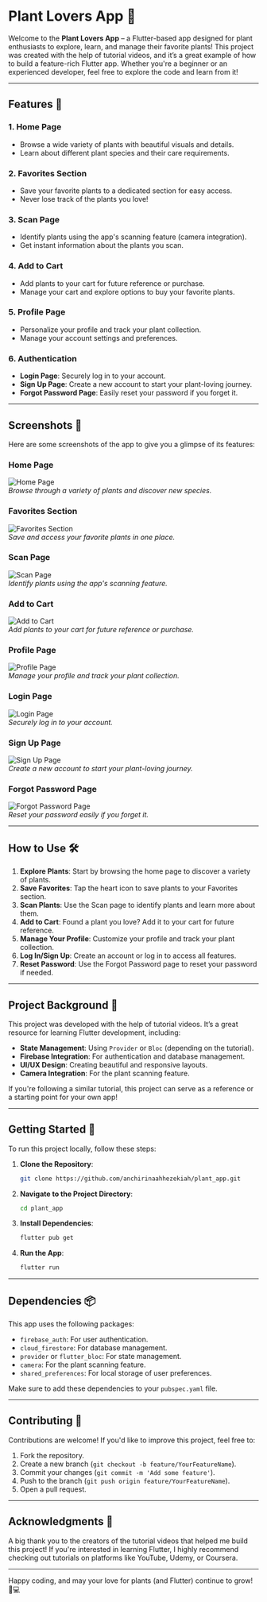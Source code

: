 # Plant Lovers App 🌱  

Welcome to the **Plant Lovers App** – a Flutter-based app designed for plant enthusiasts to explore, learn, and manage their favorite plants! This project was created with the help of tutorial videos, and it’s a great example of how to build a feature-rich Flutter app. Whether you're a beginner or an experienced developer, feel free to explore the code and learn from it!  

---

## Features 🌟  

### 1. **Home Page**  
   - Browse a wide variety of plants with beautiful visuals and details.  
   - Learn about different plant species and their care requirements.  

### 2. **Favorites Section**  
   - Save your favorite plants to a dedicated section for easy access.  
   - Never lose track of the plants you love!  

### 3. **Scan Page**  
   - Identify plants using the app's scanning feature (camera integration).  
   - Get instant information about the plants you scan.  

### 4. **Add to Cart**  
   - Add plants to your cart for future reference or purchase.  
   - Manage your cart and explore options to buy your favorite plants.  

### 5. **Profile Page**  
   - Personalize your profile and track your plant collection.  
   - Manage your account settings and preferences.  

### 6. **Authentication**  
   - **Login Page**: Securely log in to your account.  
   - **Sign Up Page**: Create a new account to start your plant-loving journey.  
   - **Forgot Password Page**: Easily reset your password if you forget it.  

---

## Screenshots 📸  

Here are some screenshots of the app to give you a glimpse of its features:  

### Home Page  
![Home Page](screenshots/home_page.png)  
*Browse through a variety of plants and discover new species.*  

### Favorites Section  
![Favorites Section](screenshots/favorites_page.png)  
*Save and access your favorite plants in one place.*  

### Scan Page  
![Scan Page](screenshots/scan_page.png)  
*Identify plants using the app's scanning feature.*  

### Add to Cart  
![Add to Cart](screenshots/cart_page.png)  
*Add plants to your cart for future reference or purchase.*  

### Profile Page  
![Profile Page](screenshots/profile_page.png)  
*Manage your profile and track your plant collection.*  

### Login Page  
![Login Page](screenshots/login_page.png)  
*Securely log in to your account.*  

### Sign Up Page  
![Sign Up Page](screenshots/signup_page.png)  
*Create a new account to start your plant-loving journey.*  

### Forgot Password Page  
![Forgot Password Page](screenshots/forgot_password_page.png)  
*Reset your password easily if you forget it.*  

---

## How to Use 🛠️  

1. **Explore Plants**: Start by browsing the home page to discover a variety of plants.  
2. **Save Favorites**: Tap the heart icon to save plants to your Favorites section.  
3. **Scan Plants**: Use the Scan page to identify plants and learn more about them.  
4. **Add to Cart**: Found a plant you love? Add it to your cart for future reference.  
5. **Manage Your Profile**: Customize your profile and track your plant collection.  
6. **Log In/Sign Up**: Create an account or log in to access all features.  
7. **Reset Password**: Use the Forgot Password page to reset your password if needed.  

---

## Project Background 🎥  

This project was developed with the help of tutorial videos. It’s a great resource for learning Flutter development, including:  
- **State Management**: Using `Provider` or `Bloc` (depending on the tutorial).  
- **Firebase Integration**: For authentication and database management.  
- **UI/UX Design**: Creating beautiful and responsive layouts.  
- **Camera Integration**: For the plant scanning feature.  

If you're following a similar tutorial, this project can serve as a reference or a starting point for your own app!  

---

## Getting Started 🚀  

To run this project locally, follow these steps:  

1. **Clone the Repository**:  
   ```bash  
   git clone https://github.com/anchirinaahhezekiah/plant_app.git  
   ```  

2. **Navigate to the Project Directory**:  
   ```bash  
   cd plant_app  
   ```  

3. **Install Dependencies**:  
   ```bash  
   flutter pub get  
   ```  

4. **Run the App**:  
   ```bash  
   flutter run  
   ```  

---

## Dependencies 📦  

This app uses the following packages:  
- `firebase_auth`: For user authentication.  
- `cloud_firestore`: For database management.  
- `provider` or `flutter_bloc`: For state management.  
- `camera`: For the plant scanning feature.  
- `shared_preferences`: For local storage of user preferences.  

Make sure to add these dependencies to your `pubspec.yaml` file.  

---

## Contributing 🤝  

Contributions are welcome! If you'd like to improve this project, feel free to:  
1. Fork the repository.  
2. Create a new branch (`git checkout -b feature/YourFeatureName`).  
3. Commit your changes (`git commit -m 'Add some feature'`).  
4. Push to the branch (`git push origin feature/YourFeatureName`).  
5. Open a pull request.  

---

## Acknowledgments 🙏  

A big thank you to the creators of the tutorial videos that helped me build this project! If you're interested in learning Flutter, I highly recommend checking out tutorials on platforms like YouTube, Udemy, or Coursera.  

---


Happy coding, and may your love for plants (and Flutter) continue to grow! 🌿💻
